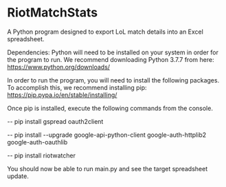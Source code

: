 # RiotMatchStats
A Python program designed to export LoL match details into an Excel spreadsheet.
 
 Dependencies:
 Python will need to be installed on your system in order for the program to run. We recommend downloading Python 3.7.7 from here: https://www.python.org/downloads/
 
 In order to run the program, you will need to install the following packages. To accomplish this, we recommend installing pip: https://pip.pypa.io/en/stable/installing/
 
 Once pip is installed, execute the following commands from the console.
 
 -- pip install gspread oauth2client
 
 -- pip install --upgrade google-api-python-client google-auth-httplib2 google-auth-oauthlib
 
 -- pip install riotwatcher
 
 
 You should now be able to run main.py and see the target spreadsheet update.
